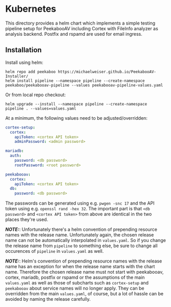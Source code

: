 Kubernetes
==========

This directory provides a helm chart which implements a simple testing pipeline
setup for PeekabooAV including Cortex with FileInfo analyzer as analysis
backend. Postfix and rspamd are used for email ingress.

Installation
------------

Install using helm:

``` shell
helm repo add peekaboo https://michaelweiser.github.io/PeekabooAV-Installer/
helm install pipeline --namespace pipeline --create-namespace peekaboo/peekabooav-pipeline --values peekabooav-pipeline-values.yaml
```

Or from local repo checkout:

``` shell
helm upgrade --install --namespace pipeline --create-namespace pipeline . --values=values.yaml
```

At a minimum, the following values need to be adjusted/overridden:

``` yaml
cortex-setup:
  cortex:
    apiToken: <cortex API token>
    adminPassword: <admin password>

mariadb:
  auth:
    password: <db password>
    rootPassword: <root password>

peekabooav:
  cortex:
    apiToken: <cortex API token>
  db:
    password: <db password>
```

The passwords can be generated using e.g. `pwgen -snc 17` and the API token
using e.g. `openssl rand -hex 32`.
The important part is that `<db password>` and `<cortex API token>` from above
are identical in the two places they're used.

**_NOTE:_**: Unfortunately there's a helm convention of prepending resource
names with the release name.
Unfortunately again, the chosen release name can not be automatically
interpolated in `values.yaml`.
So if you change the release name from `pipeline` to something else, be sure to
change all occurences of `pipeline` in `values.yaml` as well.

**_NOTE:_**: Helm's convention of prepending resource names with the release
name has an exception for when the release name starts with the chart name.
Therefore the chosen release name must not start with peekabooav, cortex,
mariadb, postfix or rspamd or the assumptions of the main` values.yaml` as well
as those of subcharts such as `cortex-setup` and `peekabooav` about service
names will no longer apply.
They can be overridden from the main `values.yaml`, of course, but a lot of
hassle can be avoided by naming the release carefully.
